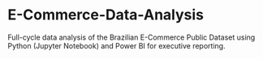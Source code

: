 # E-Commerce-Data-Analysis
Full-cycle data analysis of the Brazilian E-Commerce Public Dataset using Python (Jupyter Notebook) and Power BI for executive reporting.
